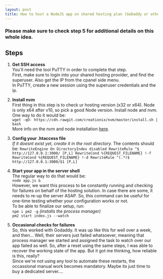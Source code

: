 ```yaml
---
layout: post
title: How to host a NodeJS app on shared hosting plan (GoDaddy or other) - working as of Dec 2020
---
```


### Please make sure to check step 5 for additional details on this whole idea.

## Steps

1. **Get SSH access**  
You'll need the tool PuTTY in order to complete that step.  
First, make sure to login into your shared hosting provider, and find the superuser. Also get the IP from the cpanel side menu.  
In PuTTY, create a new session using the superuser credentials and the ip.  

2. **Install nvm**   
First thing in this step is to check ur hosting version (x32 or x64).
Node is only x64 after v10, so pick a good Node version.
Install node and nvm. One way to do it would be:  
`wget -qO- https://cdn.rawgit.com/creationix/nvm/master/install.sh | bash`  
More info on the nvm and node installation [here](https://gist.github.com/barbietunnie/81be24258cd6e2a85ac6).

3. **Config your .htaccess file**  
*If it doesnt exist yet, create it in the root directory.*
The contents should be:
`RewriteEngine On
DirectoryIndex disabled
RewriteRule ^$ http://127.0.0.1:3000/ [P,L]
RewriteCond %{REQUEST_FILENAME} !-f
RewriteCond %{REQUEST_FILENAME} !-d
RewriteRule ^(.*)$ http://127.0.0.1:3000/$1 [P,L]
`
4. **Start your app in the server shell**  
The regular way to do that would be:  
`node app.js &`  
However, we want this process to be constantly running and checking for failures on behalf of the hosting solution. In case there are some,
it needs to re-up the server ASAP. So, this command can be useful for one-time testing whether your configuration works or not.  
To be able to finalize our setup, run:  
`npm i pm2 -g`  *(installs the process manager)*  
`pm2 start index.js --watch`  
5. **Occasional checks for failures**  
So, this worked with Godaddy. It was up like this for well over a week, and then... Well, their servers just failed whatsoever, meaning that process manager we started and assigned the task to watch over our app failed as well. So, after a reset using the same steps, I was able to recover the working state of the app. But it got me thinking, how reliable is this, really?  
Since we're not using any tool to automate these restarts, the occassional manual work becomes mandatory. Maybe its just time to buy a dedicated server....
